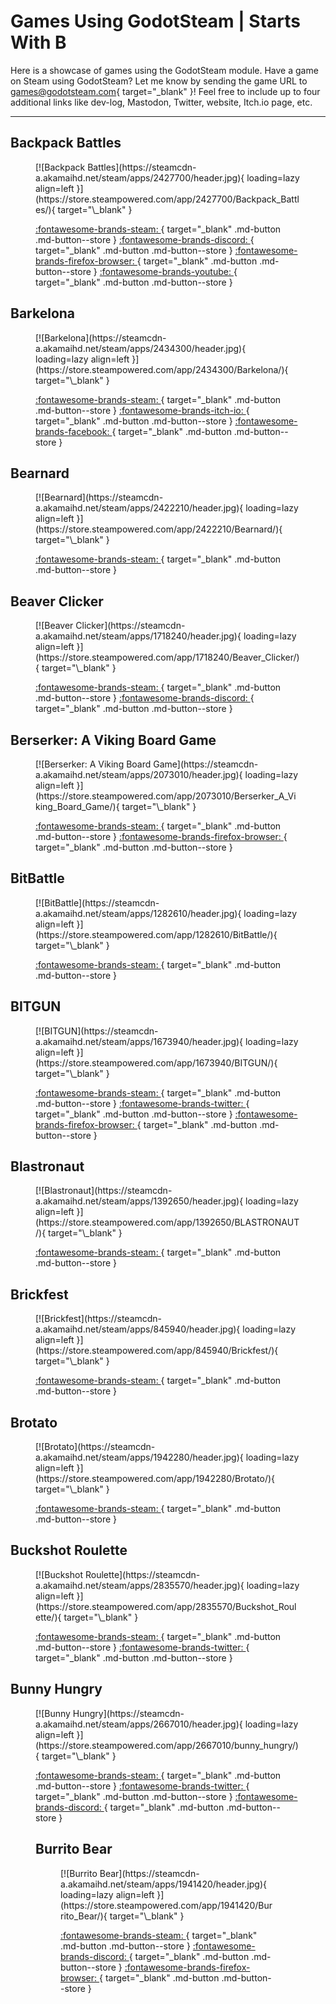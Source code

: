 # Games Using GodotSteam | Starts With B

Here is a showcase of games using the GodotSteam module. Have a game on Steam using GodotSteam? Let me know by sending the game URL to [games@godotsteam.com](mailto:games@godotsteam.com){ target="\_blank" }!  Feel free to include up to four additional links like dev-log, Mastodon, Twitter, website, Itch.io page, etc.

---

<div id="games" markdown>

## Backpack Battles
<figure class="game" markdown>
[![Backpack Battles](https://steamcdn-a.akamaihd.net/steam/apps/2427700/header.jpg){ loading=lazy align=left }](https://store.steampowered.com/app/2427700/Backpack_Battles/){ target="\_blank" }

[ :fontawesome-brands-steam: ](https://store.steampowered.com/app/2427700/Backpack_Battles/){ target="\_blank" .md-button .md-button--store }
[ :fontawesome-brands-discord: ](https://discord.gg/sbEkqeUKNr){ target="\_blank" .md-button .md-button--store }
[ :fontawesome-brands-firefox-browser: ](https://playwithfurcifer.github.io/backpack-battles-presskit/){ target="\_blank" .md-button .md-button--store }
[ :fontawesome-brands-youtube: ](https://www.youtube.com/@playwithfurcifer/){ target="\_blank" .md-button .md-button--store }
</figure>

## Barkelona
<figure class="game" markdown>
[![Barkelona](https://steamcdn-a.akamaihd.net/steam/apps/2434300/header.jpg){ loading=lazy align=left }](https://store.steampowered.com/app/2434300/Barkelona/){ target="\_blank" }

[ :fontawesome-brands-steam: ](https://store.steampowered.com/app/2434300/Barkelona){ target="\_blank" .md-button .md-button--store }
[ :fontawesome-brands-itch-io: ](https://hoodmentality.itch.io/barkelona){ target="\_blank" .md-button .md-button--store }
[ :fontawesome-brands-facebook: ](https://www.facebook.com/people/Barkelona/100092625319820/){ target="\_blank" .md-button .md-button--store }
</figure>

## Bearnard
<figure class="game" markdown>
[![Bearnard](https://steamcdn-a.akamaihd.net/steam/apps/2422210/header.jpg){ loading=lazy align=left }](https://store.steampowered.com/app/2422210/Bearnard/){ target="\_blank" }

[ :fontawesome-brands-steam: ](https://store.steampowered.com/app/2422210/Bearnard/){ target="\_blank" .md-button .md-button--store }
</figure>

## Beaver Clicker
<figure class="game" markdown>
[![Beaver Clicker](https://steamcdn-a.akamaihd.net/steam/apps/1718240/header.jpg){ loading=lazy align=left }](https://store.steampowered.com/app/1718240/Beaver_Clicker/){ target="\_blank" }

[ :fontawesome-brands-steam: ](https://store.steampowered.com/app/1718240/Beaver_Clicker/){ target="\_blank" .md-button .md-button--store }
[ :fontawesome-brands-discord: ](https://discord.gg/wgUAfhwzb7){ target="\_blank" .md-button .md-button--store }
</figure>

## Berserker: A Viking Board Game
<figure class="game" markdown>
[![Berserker: A Viking Board Game](https://steamcdn-a.akamaihd.net/steam/apps/2073010/header.jpg){ loading=lazy align=left }](https://store.steampowered.com/app/2073010/Berserker_A_Viking_Board_Game/){ target="\_blank" }

[ :fontawesome-brands-steam: ](https://store.steampowered.com/app/2073010/Berserker_A_Viking_Board_Game/){ target="\_blank" .md-button .md-button--store }
[ :fontawesome-brands-firefox-browser: ](https://skullcrewstudios.com/spiele/berserker){ target="\_blank" .md-button .md-button--store }
</figure>

## BitBattle
<figure class="game" markdown>
[![BitBattle](https://steamcdn-a.akamaihd.net/steam/apps/1282610/header.jpg){ loading=lazy align=left }](https://store.steampowered.com/app/1282610/BitBattle/){ target="\_blank" }

[ :fontawesome-brands-steam: ](https://store.steampowered.com/app/1282610/BitBattle/){ target="\_blank" .md-button .md-button--store }
</figure>

## BITGUN
<figure class="game" markdown>
[![BITGUN](https://steamcdn-a.akamaihd.net/steam/apps/1673940/header.jpg){ loading=lazy align=left }](https://store.steampowered.com/app/1673940/BITGUN/){ target="\_blank" }

[ :fontawesome-brands-steam: ](https://store.steampowered.com/app/1673940/BITGUN/){ target="\_blank" .md-button .md-button--store }
[ :fontawesome-brands-twitter: ](https://twitter.com/logloggames){ target="\_blank" .md-button .md-button--store }
[ :fontawesome-brands-firefox-browser: ](https://loglog.games/){ target="\_blank" .md-button .md-button--store }
</figure>

## Blastronaut
<figure class="game" markdown>
[![Blastronaut](https://steamcdn-a.akamaihd.net/steam/apps/1392650/header.jpg){ loading=lazy align=left }](https://store.steampowered.com/app/1392650/BLASTRONAUT/){ target="\_blank" }

[ :fontawesome-brands-steam: ](https://store.steampowered.com/app/1392650/BLASTRONAUT/){ target="\_blank" .md-button .md-button--store }
</figure>

## Brickfest
<figure class="game" markdown>
[![Brickfest](https://steamcdn-a.akamaihd.net/steam/apps/845940/header.jpg){ loading=lazy align=left }](https://store.steampowered.com/app/845940/Brickfest/){ target="\_blank" }

[ :fontawesome-brands-steam: ](https://store.steampowered.com/app/845940/Brickfest/){ target="\_blank" .md-button .md-button--store }
</figure>

## Brotato
<figure class="game" markdown>
[![Brotato](https://steamcdn-a.akamaihd.net/steam/apps/1942280/header.jpg){ loading=lazy align=left }](https://store.steampowered.com/app/1942280/Brotato/){ target="\_blank" }

[ :fontawesome-brands-steam: ](https://store.steampowered.com/app/1942280/Brotato/){ target="\_blank" .md-button .md-button--store }
</figure>

## Buckshot Roulette
<figure class="game" markdown>
[![Buckshot Roulette](https://steamcdn-a.akamaihd.net/steam/apps/2835570/header.jpg){ loading=lazy align=left }](https://store.steampowered.com/app/2835570/Buckshot_Roulette/){ target="\_blank" }

[ :fontawesome-brands-steam: ](https://store.steampowered.com/app/2835570/Buckshot_Roulette/){ target="\_blank" .md-button .md-button--store }
[ :fontawesome-brands-twitter: ](https://twitter.com/mikeklubnika){ target="\_blank" .md-button .md-button--store }
</figure>

## Bunny Hungry
<figure class="game" markdown>
[![Bunny Hungry](https://steamcdn-a.akamaihd.net/steam/apps/2667010/header.jpg){ loading=lazy align=left }](https://store.steampowered.com/app/2667010/bunny_hungry/){ target="\_blank" }

[ :fontawesome-brands-steam: ](https://store.steampowered.com/app/2667010/bunny_hungry/){ target="\_blank" .md-button .md-button--store }
[ :fontawesome-brands-twitter: ](https://twitter.com/ggidk_games){ target="\_blank" .md-button .md-button--store }
[ :fontawesome-brands-discord: ](https://discord.gg/ftRgpTkzeP){ target="\_blank" .md-button .md-button--store }

## Burrito Bear
<figure class="game" markdown>
[![Burrito Bear](https://steamcdn-a.akamaihd.net/steam/apps/1941420/header.jpg){ loading=lazy align=left }](https://store.steampowered.com/app/1941420/Burrito_Bear/){ target="\_blank" }

[ :fontawesome-brands-steam: ](https://store.steampowered.com/app/1941420/Burrito_Bear/){ target="\_blank" .md-button .md-button--store }
[ :fontawesome-brands-discord: ](https://discord.gg/D8KrUYHwyP){ target="\_blank" .md-button .md-button--store }
[ :fontawesome-brands-firefox-browser: ](https://www.spaceorca.games/){ target="\_blank" .md-button .md-button--store }
</figure>

</div>
